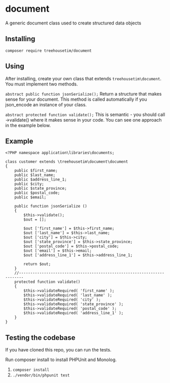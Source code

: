 # document
A generic document class used to create structured data objects


## Installing

`composer require treehousetim/document`

## Using
After installing, create your own class that extends `treehousetim\document`.
You must implement two methods.

`abstract public function jsonSerialize();`
Return a structure that makes sense for your document.  This method is called automatically if you json_encode an instance of your class.

`abstract protected function validate();`
This is semantic - you should call ->validate() where it makes sense in your code.  You can see one approach in the example below.

## Example
```
<?PHP namespace application\libraries\documents;

class customer extends \treehousetim\document\document
{
	public $first_name;
	public $last_name;
	public $address_line_1;
	public $city;
	public $state_province;
	public $postal_code;
	public $email;

	public function jsonSerialize ()
	{
		$this->validate();
		$out = [];

		$out ['first_name'] = $this->first_name;
		$out ['last_name'] = $this->last_name;
		$out ['city'] = $this->city;
		$out ['state_province'] = $this->state_province;
		$out ['postal_code'] = $this->postal_code;
		$out ['email'] = $this->email;
		$out ['address_line_1'] = $this->address_line_1;

		return $out;
	}
	//------------------------------------------------------------------------
	protected function validate()
	{
		$this->validateRequired( 'first_name' );
		$this->validateRequired( 'last_name' );
		$this->validateRequired( 'city' );
		$this->validateRequired( 'state_province' );
		$this->validateRequired( 'postal_code' );
		$this->validateRequired( 'address_line_1' );
	}
}
```

## Testing the codebase
If you have cloned this repo, you can run the tests.

Run composer install to install PHPUnit and Monolog.

1. `composer install`
2. `./vendor/bin/phpunit test`
